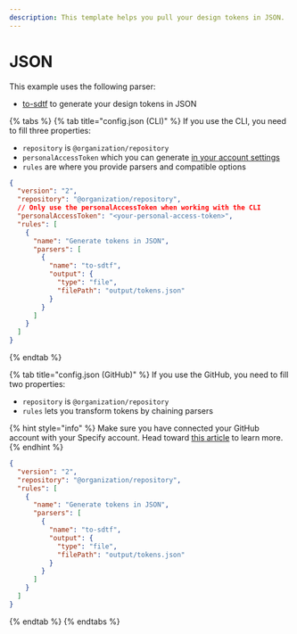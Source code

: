 ```yaml
---
description: This template helps you pull your design tokens in JSON.
---
```


# JSON

This example uses the following parser:

* [to-sdtf](../parsers/to-sdtf.md) to generate your design tokens in JSON

{% tabs %}
{% tab title="config.json (CLI)" %}
If you use the CLI, you need to fill three properties:

* `repository`  is `@organization/repository`
* `personalAccessToken` which you can generate [in your account settings](https://specifyapp.com/user/personal-access-tokens)&#x20;
* `rules` are where you provide parsers and compatible options

```json
{
  "version": "2",
  "repository": "@organization/repository",
  // Only use the personalAccessToken when working with the CLI
  "personalAccessToken": "<your-personal-access-token>",
  "rules": [
    {
      "name": "Generate tokens in JSON",
      "parsers": [
        {
          "name": "to-sdtf",
          "output": {
            "type": "file",
            "filePath": "output/tokens.json"
          }
        }
      ]
    }
  ]
}
```
{% endtab %}

{% tab title="config.json (GitHub)" %}
If you use the GitHub, you need to fill two properties:

* `repository`  is `@organization/repository`
* `rules` lets you transform tokens by chaining parsers

{% hint style="info" %}
Make sure you have connected your GitHub account with your Specify account. Head toward [this article](https://help.specifyapp.com/en/articles/4722440-add-github-as-a-destination) to learn more.
{% endhint %}

```json
{
  "version": "2",
  "repository": "@organization/repository",
  "rules": [
    {
      "name": "Generate tokens in JSON",
      "parsers": [
        {
          "name": "to-sdtf",
          "output": {
            "type": "file",
            "filePath": "output/tokens.json"
          }
        }
      ]
    }
  ]
}
```
{% endtab %}
{% endtabs %}
